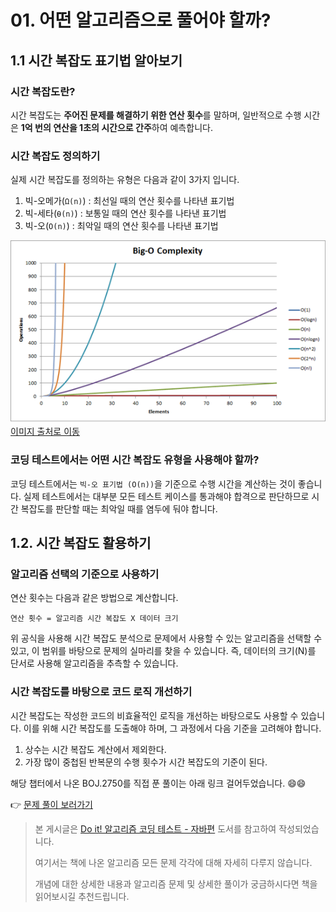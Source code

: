 # 01. 어떤 알고리즘으로 풀어야 할까?

## 1.1 시간 복잡도 표기법 알아보기

### 시간 복잡도란?

시간 복잡도는 **주어진 문제를 해결하기 위한 연산 횟수**를 말하며,
일반적으로 수행 시간은 **1억 번의 연산을 1초의 시간으로 간주**하여 예측합니다.

### 시간 복잡도 정의하기
실제 시간 복잡도를 정의하는 유형은 다음과 같이 3가지 입니다.
1. 빅-오메가(`Ω(n)`) : 최선일 때의 연산 횟수를 나타낸 표기법
2. 빅-세타(`⍬(n)`) : 보통일 때의 연산 횟수를 나타낸 표기법
3. 빅-오(`O(n)`) : 최악일 때의 연산 횟수를 나타낸 표기법

![](../.vuepress/public/images/do-it-algorithm-coding-test-with-java/01-01.png)
[이미지 출처로 이동](https://velog.io/@minthug94_/%EC%8B%9C%EA%B0%84-%EB%B3%B5%EC%9E%A1%EB%8F%84-Time-Complexity)

### 코딩 테스트에서는 어떤 시간 복잡도 유형을 사용해야 할까?

코딩 테스트에서는 `빅-오 표기법 (O(n))`을 기준으로 수행 시간을 계산하는 것이 좋습니다.
실제 테스트에서는 대부분 모든 테스트 케이스를 통과해야 합격으로 판단하므로
시간 복잡도를 판단할 때는 최악일 때를 염두에 둬야 합니다.

## 1.2. 시간 복잡도 활용하기

### 알고리즘 선택의 기준으로 사용하기
연산 횟수는 다음과 같은 방법으로 계산합니다.

```
연산 횟수 = 알고리즘 시간 복잡도 X 데이터 크기
```

위 공식을 사용해 시간 복잡도 분석으로 문제에서 사용할 수 있는 알고리즘을 선택할 수 있고,
이 범위를 바탕으로 문제의 실마리를 찾을 수 있습니다. 
즉, 데이터의 크기(N)를 단서로 사용해 알고리즘을 추측할 수 있습니다.

### 시간 복잡도를 바탕으로 코드 로직 개선하기
시간 복잡도는 작성한 코드의 비효율적인 로직을 개선하는 바탕으로도 사용할 수 있습니다.
이를 위해 시간 복잡도를 도출해야 하며, 그 과정에서 다음 기준을 고려해야 합니다.

1. 상수는 시간 복잡도 계산에서 제외한다.
2. 가장 많이 중첩된 반복문의 수행 횟수가 시간 복잡도의 기준이 된다.

해당 챕터에서 나온 BOJ.2750를 직접 푼 풀이는 아래 링크 걸어두었습니다. 😄😄

👉 [문제 풀이 보러가기](https://github.com/Kim-SuBin/Algorithm/blob/main/doit/chapter01/Ch01P01.java)


> 본 게시글은 [Do it! 알고리즘 코딩 테스트 - 자바편](https://product.kyobobook.co.kr/detail/S000001818060) 도서를 참고하여 작성되었습니다.
> 
> 여기서는 책에 나온 알고리즘 모든 문제 각각에 대해 자세히 다루지 않습니다.
> 
> 개념에 대한 상세한 내용과 알고리즘 문제 및 상세한 풀이가 궁금하시다면 책을 읽어보시길 추천드립니다.